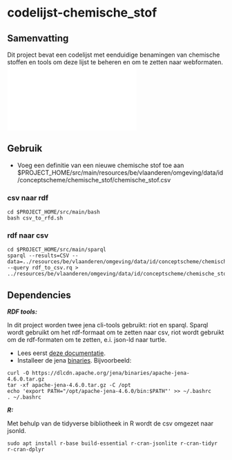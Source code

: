 # codelijst-chemische_stof

## Samenvatting

Dit project bevat een codelijst met eenduidige benamingen van chemische stoffen en tools om deze lijst te beheren en om te zetten naar webformaten.
![Model](src/main/documentation/model.ttl)
## Gebruik

- Voeg een definitie van een nieuwe chemische stof toe aan $PROJECT_HOME/src/main/resources/be/vlaanderen/omgeving/data/id/conceptscheme/chemische_stof/chemische_stof.csv

### csv naar rdf
```
cd $PROJECT_HOME/src/main/bash
bash csv_to_rfd.sh
```
### rdf naar csv
```
cd $PROJECT_HOME/src/main/sparql
sparql --results=CSV --data=../resources/be/vlaanderen/omgeving/data/id/conceptscheme/chemische_stof/chemische_stof.ttl  --query rdf_to_csv.rq > ../resources/be/vlaanderen/omgeving/data/id/conceptscheme/chemische_stof/chemische_stof.csv
```

## Dependencies

**_RDF tools:_**

In dit project worden twee jena cli-tools gebruikt: riot en sparql.
Sparql wordt gebruikt om het rdf-formaat om te zetten naar csv, riot wordt gebruikt om de rdf-formaten om te zetten, e.i. json-ld naar turtle.
- Lees eerst [deze documentatie](https://jena.apache.org/documentation/tools/index.html).
- Installeer de jena [binaries](https://dlcdn.apache.org/jena/binaries/).
Bijvoorbeeld:
```
curl -O https://dlcdn.apache.org/jena/binaries/apache-jena-4.6.0.tar.gz
tar -xf apache-jena-4.6.0.tar.gz -C /opt
echo 'export PATH="/opt/apache-jena-4.6.0/bin:$PATH"' >> ~/.bashrc
. ~/.bashrc
```

**_R:_**

Met behulp van de tidyverse bibliotheek in R wordt de csv omgezet naar jsonld.
```
sudo apt install r-base build-essential r-cran-jsonlite r-cran-tidyr r-cran-dplyr
```
